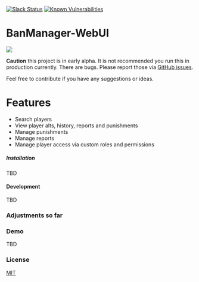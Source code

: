[![Slack Status](https://banmanagement-slack.herokuapp.com/badge.svg)](https://banmanagement-slack.herokuapp.com/)
[![Known Vulnerabilities](https://snyk.io/test/github/banmanagement/banmanager-webui/badge.svg?targetFile=package.json)](https://snyk.io/test/github/banmanagement/banmanager-webui?targetFile=package.json)

# BanManager-WebUI

![](http://up.frd.mn/jaCRp.png)

**Caution** this project is in early alpha. It is not recommended you run this in production currently. There are bugs. Please report those via [GitHub issues](https://github.com/BanManagement/BanManager-WebUI/issues).

Feel free to contribute if you have any suggestions or ideas.

# Features
- Search players
- View player alts, history, reports and punishments
- Manage punishments
- Manage reports
- Manage player access via custom roles and permissions

##### Installation
TBD

#### Development

TBD

### Adjustments so far

### Demo

TBD

### License

[MIT](LICENSE)
